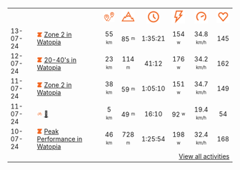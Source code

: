 <table>
    <tr>
        <th></th>
        <th></th>
        <th align="center"><img src="https://raw.githubusercontent.com/robiningelbrecht/strava-activities/master/public/distance.svg" width="30" alt="distance" title="distance"/></th>
        <th align="center"><img src="https://raw.githubusercontent.com/robiningelbrecht/strava-activities/master/public/elevation.svg" width="30" alt="elevation" title="elevation"/></th>
        <th align="center"><img src="https://raw.githubusercontent.com/robiningelbrecht/strava-activities/master/public/time.svg" width="30" alt="time" title="time"/></th>
        <th align="center"><img src="https://raw.githubusercontent.com/robiningelbrecht/strava-activities/master/public/average-watt.svg" width="30" alt="average watts" title="average watts"/></th>
        <th align="center"><img src="https://raw.githubusercontent.com/robiningelbrecht/strava-activities/master/public/average-speed.svg" width="30" alt="average speed" title="average speed"/></th>
        <th align="center"><img src="https://raw.githubusercontent.com/robiningelbrecht/strava-activities/master/public/heart-rate.svg" width="30" alt="average heart rate" title="average heart rate"/></th>
    </tr>
            <tr>
            <td>13-07-24</td>
            <td>
                                <img src="https://raw.githubusercontent.com/robiningelbrecht/strava-activities/master/public/activity-virtual-ride-zwift.svg" width="12" alt="Zone 2 in Watopia" title="Zone 2 in Watopia"/>
<a href="https://www.strava.com/activities/11877287057" title="Kcal: 839 | Gear: None ">Zone 2 in Watopia</a>
            </td>
            <td align="center">55 <sup><sub>km</sub></sup></td>
            <td align="center">85 <sup><sub>m</sub></sup></td>
            <td align="center">1:35:21</td>
            <td align="center">154 <sup><sub>w</sub></sup></td>
            <td align="center">34.8 <sup><sub>km/h</sub></sup></td>
            <td align="center">145</td>
        </tr>
            <tr>
            <td>12-07-24</td>
            <td>
                                <img src="https://raw.githubusercontent.com/robiningelbrecht/strava-activities/master/public/activity-virtual-ride-zwift.svg" width="12" alt="20-40&#039;s in Watopia" title="20-40&#039;s in Watopia"/>
<a href="https://www.strava.com/activities/11868919233" title="Kcal: 415 | Gear: None ">20-40&#039;s in Watopia</a>
            </td>
            <td align="center">23 <sup><sub>km</sub></sup></td>
            <td align="center">114 <sup><sub>m</sub></sup></td>
            <td align="center">41:12</td>
            <td align="center">176 <sup><sub>w</sub></sup></td>
            <td align="center">34.2 <sup><sub>km/h</sub></sup></td>
            <td align="center">162</td>
        </tr>
            <tr>
            <td>11-07-24</td>
            <td>
                                <img src="https://raw.githubusercontent.com/robiningelbrecht/strava-activities/master/public/activity-virtual-ride-zwift.svg" width="12" alt="Zone 2 in Watopia" title="Zone 2 in Watopia"/>
<a href="https://www.strava.com/activities/11863965657" title="Kcal: 565 | Gear: None ">Zone 2 in Watopia</a>
            </td>
            <td align="center">38 <sup><sub>km</sub></sup></td>
            <td align="center">59 <sup><sub>m</sub></sup></td>
            <td align="center">1:05:10</td>
            <td align="center">151 <sup><sub>w</sub></sup></td>
            <td align="center">34.7 <sup><sub>km/h</sub></sup></td>
            <td align="center">149</td>
        </tr>
            <tr>
            <td>11-07-24</td>
            <td>
                <img src="https://raw.githubusercontent.com/robiningelbrecht/strava-activities/master/public/activity-ride.svg" width="12" alt="💼" title="💼"/>
<a href="https://www.strava.com/activities/11864325726" title="Kcal: 83 | Gear: None ">💼</a>
            </td>
            <td align="center">5 <sup><sub>km</sub></sup></td>
            <td align="center">49 <sup><sub>m</sub></sup></td>
            <td align="center">16:10</td>
            <td align="center">92 <sup><sub>w</sub></sup></td>
            <td align="center">19.4 <sup><sub>km/h</sub></sup></td>
            <td align="center">54</td>
        </tr>
            <tr>
            <td>10-07-24</td>
            <td>
                                <img src="https://raw.githubusercontent.com/robiningelbrecht/strava-activities/master/public/activity-virtual-ride-zwift.svg" width="12" alt="Peak Performance in Watopia" title="Peak Performance in Watopia"/>
<a href="https://www.strava.com/activities/11855421972" title="Kcal: 975 | Gear: None ">Peak Performance in Watopia</a>
            </td>
            <td align="center">46 <sup><sub>km</sub></sup></td>
            <td align="center">728 <sup><sub>m</sub></sup></td>
            <td align="center">1:25:54</td>
            <td align="center">198 <sup><sub>w</sub></sup></td>
            <td align="center">32.4 <sup><sub>km/h</sub></sup></td>
            <td align="center">168</td>
        </tr>
                <tr>
            <td colspan="8" align="right"><a href="https://github.com/robiningelbrecht/strava-activities#activities">View all activities</a></td>
        </tr>
    </table>
